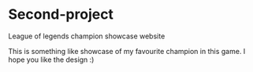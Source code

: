 # Second-project
League of legends champion showcase website

This is something like showcase of my favourite champion in this game. I hope you like the design :)
